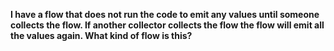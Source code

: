 **I have a flow that does not run the code to emit any values until someone collects the flow. If another collector collects the flow the flow will emit all the values again. What kind of flow is this?**